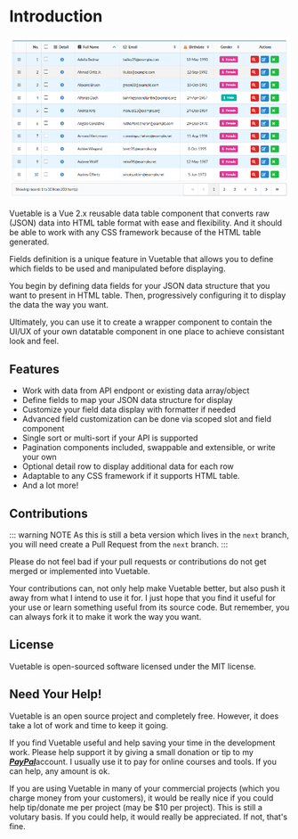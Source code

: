 # Introduction

![image](../images/main.png)

Vuetable is a Vue 2.x reusable data table component that converts raw (JSON) data into HTML 
table format with ease and flexibility. And it should be able to work with any CSS framework because of the HTML table generated.

Fields definition is a unique feature in Vuetable that allows you to define which fields to 
be used and manipulated before displaying.

You begin by defining data fields for your JSON data structure that you want to present in 
HTML table. Then, progressively configuring it to display the data the way you want.

Ultimately, you can use it to create a wrapper component to contain the UI/UX of your own datatable component in one place to achieve consistant look and feel.

## Features
- Work with data from API endpont or existing data array/object
- Define fields to map your JSON data structure for display
- Customize your field data display with formatter if needed
- Advanced field customization can be done via scoped slot and field component
- Single sort or multi-sort if your API is supported
- Pagination components included, swappable and extensible, or write your own
- Optional detail row to display additional data for each row
- Adaptable to any CSS framework if it supports HTML table.
- And a lot more!

## Contributions

::: warning NOTE
As this is still a beta version which lives in the `next` branch, you will need create a Pull Request from the `next` branch.
:::

Please do not feel bad if your pull requests or contributions do not get merged or implemented into Vuetable.

Your contributions can, not only help make Vuetable better, but also push it away from what I intend to use it for. I just hope that you find it useful for your use or learn something useful from its source code. But remember, you can always fork it to make it work the way you want.

## License
Vuetable is open-sourced software licensed under the MIT license.

## Need Your Help!
Vuetable is an open source project and completely free. However, it does take a lot of work and time to keep it going.

If you find Vuetable useful and help saving your time in the development work. Please help support it by giving a small donation or tip to my [_**PayPal**_](https://www.paypal.me/ratiw)account. I usually use it to pay for online courses and tools. If you can help, any amount is ok. 

If you are using Vuetable in many of your commercial projects (which you charge money from your customers), it would be really nice if you could help tip/donate me per project (may be $10 per project). This is still a volutary basis. If you could help, it would really be appreciated. If not, that's fine.

